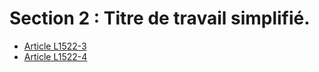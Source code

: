 # Section 2 : Titre de travail simplifié.

* [Article L1522-3](./LEGIARTI000018201700.md)
* [Article L1522-4](./LEGIARTI000028393689.md)
